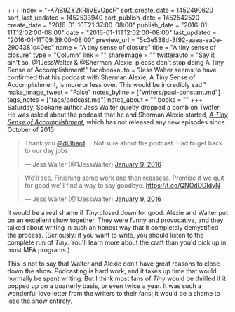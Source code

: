 +++
index = "-K7jB9ZY2kRIjVEvOpcF"
sort_create_date = 1452490620
sort_last_updated = 1452533940
sort_publish_date = 1452542520
create_date = "2016-01-10T21:37:00-08:00"
publish_date = "2016-01-11T12:02:00-08:00"
date = "2016-01-11T12:02:00-08:00"
last_updated = "2016-01-11T09:39:00-08:00"
preview_url = "5c3e538d-3f92-aaea-ea0e-2904381c40ec"
name = "A tiny sense of closure"
title = "A tiny sense of closure"
type = "Column"
link = ""
shareimage = ""
twitterauto = "Say it ain't so, @1JessWalter & @Sherman_Alexie: please don't stop doing A Tiny Sense of Accomplishment!"
facebookauto = "Jess Walter seems to have confirmed that his podcast with Sherman Alexie, A Tiny Sense of Accomplishment, is more or less over. This would be incredibly sad."
make_image_tweet = "False"
notes_byline = ["writers/paul-constant.md"]
tags_notes = ["tags/podcast.md"]
notes_about = ""
books = ""
+++
Saturday, Spokane author Jess Walter quietly dropped a bomb on Twitter. He was asked about the podcast that he and Sherman Alexie started, [*A Tiny Sense of Accomplishment*](http://www.infiniteguest.org/tiny-sense/), which has not released any new episodes since October of 2015:

<blockquote class="twitter-tweet" lang="en"><p lang="en" dir="ltr">Thank you <a href="https://twitter.com/di3hard">@di3hard</a> ... Not sure about the podcast. Had to get back to our day jobs.</p>&mdash; Jess Walter (@1JessWalter) <a href="https://twitter.com/1JessWalter/status/685855242534039552">January 9, 2016</a></blockquote>

<blockquote class="twitter-tweet" lang="en"><p lang="en" dir="ltr">We&#39;ll see. Finishing some work and then reassess. Promise if we quit for good we&#39;ll find a way to say goodbye. <a href="https://t.co/QNOdDDIdyN">https://t.co/QNOdDDIdyN</a></p>&mdash; Jess Walter (@1JessWalter) <a href="https://twitter.com/1JessWalter/status/685865000376733697">January 9, 2016</a></blockquote>

It would be a real shame if *Tiny* closed down for good. Alexie and Walter put on an excellent show together. They were funny and provocative, and they talked about writing in such an honest way that it completely demystified the process. (Seriously: if you want to write, you should listen to the complete run of *Tiny*. You'll learn more about the craft than you'd pick up in most MFA programs.) 

This is not to say that Walter and Alexie don't have great reasons to close down the show. Podcasting is hard work, and it takes up time that would normally be spent writing. But I think most fans of *Tiny* would be thrilled if it popped up on a quarterly basis, or even twice a year. It was such a wonderful love letter from the writers to their fans; it would be a shame to lose the show entirely.